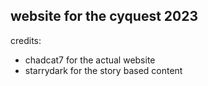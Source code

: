 ## website for the cyquest 2023

credits: 
+ chadcat7 for the actual website
+ starrydark for the story based content
